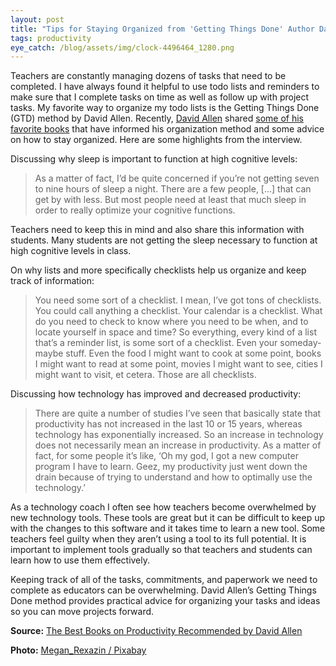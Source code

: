 ```yaml
---
layout: post
title: "Tips for Staying Organized from 'Getting Things Done' Author David Allen"
tags: productivity
eye_catch: /blog/assets/img/clock-4496464_1280.png
---
```


Teachers are constantly managing dozens of tasks that need to be completed.  I have always found it helpful to use todo lists and reminders to make sure that I complete tasks on time as well as follow up with project tasks.  My favorite way to organize my todo lists is the Getting Things Done (GTD) method by David Allen.  Recently, [David Allen](https://twitter.com/gtdguy) shared [some of his favorite books](https://fivebooks.com/best-books/productivity-david-allen/) that have informed his organization method and some advice on how to stay organized.  Here are some highlights from the interview.

<!--more-->

Discussing why sleep is important to function at high cognitive levels:

>As a matter of fact, I’d be quite concerned if you’re not getting seven to nine hours of sleep a night. There are a few people, [...] that can get by with less. But most people need at least that much sleep in order to really optimize your cognitive functions.

Teachers need to keep this in mind and also share this information with students.  Many students are not getting the sleep necessary to function at high cognitive levels in class.

On why lists and more specifically checklists help us organize and keep track of information:

>You need some sort of a checklist. I mean, I’ve got tons of checklists. You could call anything a checklist. Your calendar is a checklist. What do you need to check to know where you need to be when, and to locate yourself in space and time? So everything, every kind of a list that’s a reminder list, is some sort of a checklist. Even your someday-maybe stuff. Even the food I might want to cook at some point, books I might want to read at some point, movies I might want to see, cities I might want to visit, et cetera. Those are all checklists.

Discussing how technology has improved and decreased productivity:

>There are quite a number of studies I’ve seen that basically state that productivity has not increased in the last 10 or 15 years, whereas technology has exponentially increased. So an increase in technology does not necessarily mean an increase in productivity. As a matter of fact, for some people it’s like, ‘Oh my god, I got a new computer program I have to learn. Geez, my productivity just went down the drain because of trying to understand and how to optimally use the technology.’

As a technology coach I often see how teachers become overwhelmed by new technology tools.  These tools are great but it can be difficult to keep up with the changes to this software and it takes time to learn a new tool.  Some teachers feel guilty when they aren’t using a tool to its full potential.  It is important to implement tools gradually so that teachers and students can learn how to use them effectively.

Keeping track of all of the tasks, commitments, and paperwork we need to complete as educators can be overwhelming.  David Allen’s Getting Things Done method provides practical advice for organizing your tasks and ideas so you can move projects forward.

**Source:** [The Best Books on Productivity Recommended by David Allen](https://fivebooks.com/best-books/productivity-david-allen/)

**Photo:** [Megan_Rexazin / Pixabay](https://pixabay.com/vectors/clock-time-management-time-4496464/)
